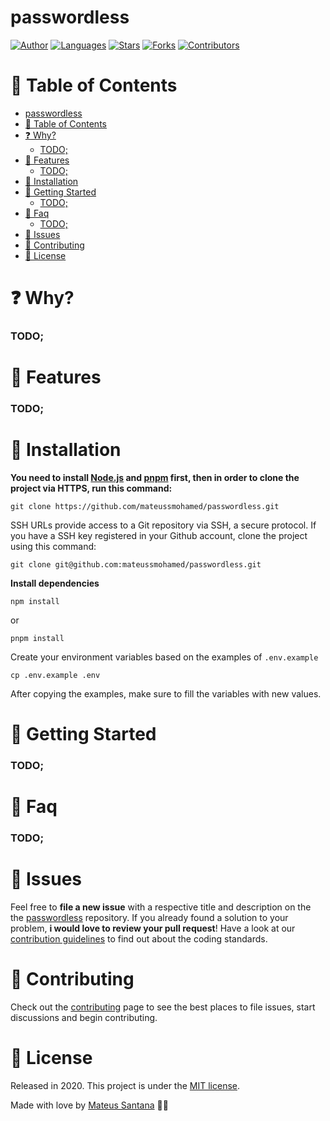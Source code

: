 # passwordless

[![Author](https://img.shields.io/badge/author-mateussmohamed-D54F44?style=flat-square)](https://github.com/mateussmohamed)
[![Languages](https://img.shields.io/github/languages/count/mateussmohamed/passwordless?color=%23D54F44&style=flat-square)](#)
[![Stars](https://img.shields.io/github/stars/mateussmohamed/passwordless?color=D54F44&style=flat-square)](https://github.com/mateussmohamed/passwordless/stargazers)
[![Forks](https://img.shields.io/github/forks/mateussmohamed/passwordless?color=%23D54F44&style=flat-square)](https://github.com/mateussmohamed/passwordless/network/members)
[![Contributors](https://img.shields.io/github/contributors/mateussmohamed/passwordless?color=D54F44&style=flat-square)](https://github.com/mateussmohamed/passwordless/graphs/contributors)


# :pushpin: Table of Contents

- [passwordless](#passwordless)
- [:pushpin: Table of Contents](#pushpin-table-of-contents)
- [:question: Why?](#question-why)
    - [TODO;](#todo)
- [:rocket: Features](#rocket-features)
    - [TODO;](#todo-1)
- [:construction_worker: Installation](#construction_worker-installation)
- [:runner: Getting Started](#runner-getting-started)
    - [TODO;](#todo-2)
- [:postbox: Faq](#postbox-faq)
    - [TODO;](#todo-3)
- [:bug: Issues](#bug-issues)
- [:tada: Contributing](#tada-contributing)
- [:closed_book: License](#closed_book-license)


# :question: Why?

### TODO;

# :rocket: Features

### TODO;

# :construction_worker: Installation

**You need to install [Node.js](https://nodejs.org/en/download/) and [pnpm](https://pnpm.io) first, then in order to clone the project via HTTPS, run this command:**

```git clone https://github.com/mateussmohamed/passwordless.git```

SSH URLs provide access to a Git repository via SSH, a secure protocol. If you have a SSH key registered in your Github account, clone the project using this command:

```git clone git@github.com:mateussmohamed/passwordless.git```

**Install dependencies**

```npm install```

or

```pnpm install```

Create your environment variables based on the examples of ```.env.example```

```cp .env.example .env```

After copying the examples, make sure to fill the variables with new values.

# :runner: Getting Started

### TODO;

# :postbox: Faq

### TODO;

# :bug: Issues

Feel free to **file a new issue** with a respective title and description on the the [passwordless](https://github.com/mateussmohamed/passwordless/issues) repository. If you already found a solution to your problem, **i would love to review your pull request**! Have a look at our [contribution guidelines](https://github.com/mateussmohamed/passwordless/blob/master/.github/contributing.md) to find out about the coding standards.

# :tada: Contributing

Check out the [contributing](https://github.com/mateussmohamed/passwordless/blob/master/.github/contributing.md) page to see the best places to file issues, start discussions and begin contributing.

# :closed_book: License

Released in 2020.
This project is under the [MIT license](https://github.com/mateussmohamed/passwordless/blob/master/LICENSE).

Made with love by [Mateus Santana](https://github.com/mateussmohamed) 🖤🚀
